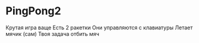 # PingPong2
Крутая игра ваще
Есть 2 ракетки
Они управляются с клавиатуры
Летает мячик (сам)
Твоя задача отбить мяч
